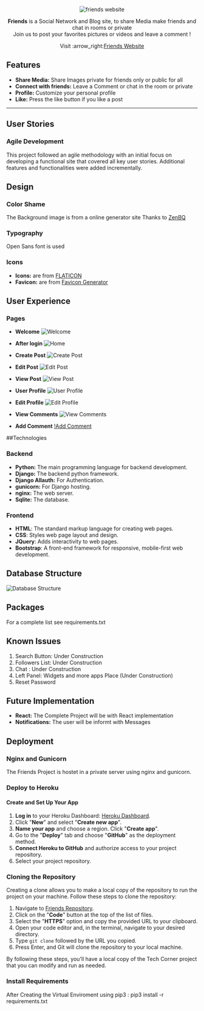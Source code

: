 <p align="center">
  <img src="readme/images/smartmockups_laptop.jpg" alt="friends website"/>
</p>

<p align="center">
<strong>Friends</strong> is a Social Network and Blog site, to share Media make friends and chat in rooms or private<br>Join us to post your favorites pictures or videos  and leave a comment !
</p>
<p align="center">Visit :arrow_right:<a href="http://patchwerk.ddns.net/">Friends Website</a></p>

## Features

- **Share Media:** Share Images private for friends only or public for all
- **Connect with friends:** Leave a Comment or chat in the room or private
- **Profile:** Customize your personal profile
- **Like:** Press the like button if you like a post
---

## User Stories

### Agile Development

This project followed an agile methodology with an initial focus on developing a functional site that covered all key user stories. Additional features and functionalities were added incrementally.


## Design

### Color Shame
The Background image is from a online generator site Thanks to [ZenBQ](https://galactic.ink/bg/)

### Typography
Open Sans font is used

### Icons 
- **Icons:** are from [FLATICON](https://www.flaticon.com/)
- **Favicon:** are from [Favicon Generator](https://favicon.io/favicon-converter/)

## User Experience

### Pages

- **Welcome**
![Welcome](readme/images/main.png)

- **After login**
![Home](readme/images/after_login.png)

- **Create Post**
![Create Post](readme/images/create_post.png)

- **Edit Post**
![Edit Post](readme/images/edit_post.png)

- **View Post**
![View Post](readme/images/show_post.png)

- **User Profile**
![User Profile](readme/images/user_profile.png)

- **Edit Profile**
![Edit Profile](readme/images/edit_profile.png)

- **View Comments**
![View Comments](readme/images/view_comments.png)

- **Add Comment**
[!Add Comment](readme/images/addComment.png)


##Technologies

### Backend

- **Python:** The main programming language for backend development.
- **Django:** The backend python framework.
- **Django Allauth:** For Authentication.
- **gunicorn:** For Django hosting.
- **nginx:** The web server.
- **Sqlite:** The database.

### Frontend

- **HTML**: The standard markup language for creating web pages.
- **CSS**: Styles web page layout and design.
- **JQuery**: Adds interactivity to web pages.
- **Bootstrap**: A front-end framework for responsive, mobile-first web development.

## Database Structure

![Database Structure](readme/images/databaseStruct.png)

## Packages

For a complete list see requirements.txt

## Known Issues

1. Search Button: Under Construction
2. Followers List: Under Construction
3. Chat : Under Construction
4. Left Panel: Widgets and more apps Place (Under Construction)
5. Reset Password 

## Future Implementation

- **React:** The Complete Project will be with React implementation
- **Notifications:** The user will be informt with Messages

## Deployment

### Nginx and Gunicorn
The Friends Project is hostet in a private server using nginx and gunicorn.<br>

### Deploy to Heroku

#### Create and Set Up Your App

1. **Log in** to your Heroku Dashboard: [Heroku Dashboard](https://devcenter.heroku.com/articles/heroku-dashboard).
2. Click "**New**" and select "**Create new app**".
3. **Name your app** and choose a region. Click "**Create app**".
4. Go to the "**Deploy**" tab and choose "**GitHub**" as the deployment method.
5. **Connect Heroku to GitHub** and authorize access to your project repository.
6. Select your project repository.


### Cloning the Repository

Creating a clone allows you to make a local copy of the repository to run the project on your machine. Follow these steps to clone the repository:

1. Navigate to [Friends Repository](https://github.com/ozz1webdev/codeproject4).
2. Click on the "**Code**" button at the top of the list of files.
3. Select the "**HTTPS**" option and copy the provided URL to your clipboard.
4. Open your code editor and, in the terminal, navigate to your desired directory.
5. Type `git clone` followed by the URL you copied.
6. Press Enter, and Git will clone the repository to your local machine.

By following these steps, you'll have a local copy of the Tech Corner project that you can modify and run as needed.

### Install Requirements

After Creating the Virtual Enviroment using pip3 : pip3 install -r requirements.txt

